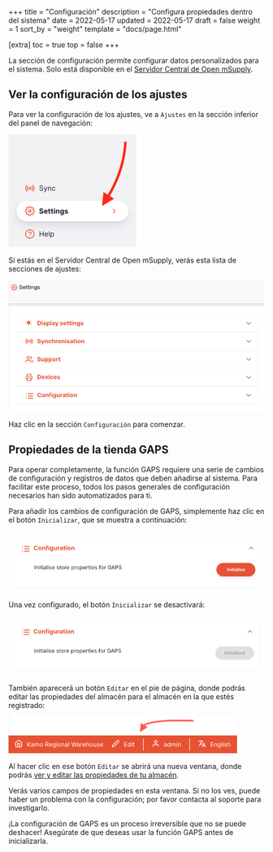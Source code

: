 +++
title = "Configuración"
description = "Configura propiedades dentro del sistema"
date = 2022-05-17
updated = 2022-05-17
draft = false
weight = 1
sort_by = "weight"
template = "docs/page.html"

[extra]
toc = true
top = false
+++

La sección de configuración permite configurar datos personalizados para el sistema. Solo está disponible en el [Servidor Central de Open mSupply](/docs/getting_started/central-server).

## Ver la configuración de los ajustes

Para ver la configuración de los ajustes, ve a `Ajustes` en la sección inferior del panel de navegación:

![Settings: nav](images/admin_nav.png)

Si estás en el Servidor Central de Open mSupply, verás esta lista de secciones de ajustes:

![Settings: collapsed](images/settings_collapsed_central.png)

Haz clic en la sección `Configuración` para comenzar.

## Propiedades de la tienda GAPS

Para operar completamente, la función GAPS requiere una serie de cambios de configuración y registros de datos que deben añadirse al sistema. Para facilitar este proceso, todos los pasos generales de configuración necesarios han sido automatizados para ti.

Para añadir los cambios de configuración de GAPS, simplemente haz clic en el botón `Inicializar`, que se muestra a continuación:

![GAPS: uninitialised](images/gaps_unconfigured.png)

Una vez configurado, el botón `Inicializar` se desactivará:

![GAPS: initialised](images/gaps_configured.png)

También aparecerá un botón `Editar` en el pie de página, donde podrás editar las propiedades del almacén para el almacén en la que estés registrado:

![Store properties edit](images/store_properties_edit_footer.png)

Al hacer clic en ese botón `Editar` se abrirá una nueva ventana, donde podrás [ver y editar las propiedades de tu almacén](/docs/manage/facilities/#editing-your-store-properties).

Verás varios campos de propiedades en esta ventana. Si no los ves, puede haber un problema con la configuración; por favor contacta al soporte para investigarlo.

<div class='nota'>
¡La configuración de GAPS es un proceso irreversible que no se puede deshacer! Asegúrate de que deseas usar la función GAPS antes de inicializarla.
</div>
